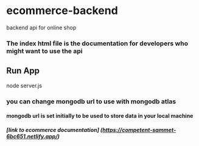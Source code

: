 # ecommerce-backend
backend api for online shop


### The index html file is the documentation for developers who might want to use the api


## Run App
node server.js

### you can change mongodb url to use with mongodb atlas
#### mongodb url is set initially to be used to store data in your local machine


##### [link to ecommerce documentation] (https://competent-sammet-6bc651.netlify.app/)
